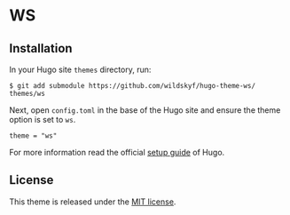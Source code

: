 # WS

## Installation

In your Hugo site `themes` directory, run:

```
$ git add submodule https://github.com/wildskyf/hugo-theme-ws/ themes/ws
```

Next, open `config.toml` in the base of the Hugo site and ensure the theme option is set to `ws`.

```
theme = "ws"
```

For more information read the official [setup guide](//gohugo.io/overview/installing/) of Hugo.

## License

This theme is released under the [MIT license](//github.com/wildskyf/hugo-theme-es/blob/master/LICENSE.md).
